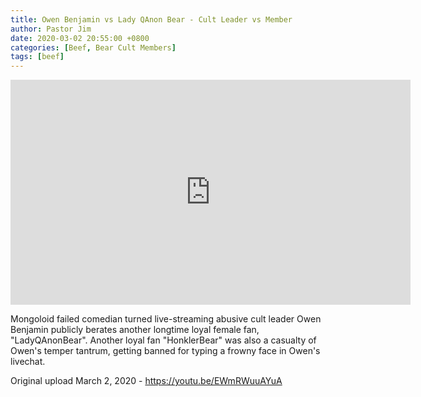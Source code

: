 ```yaml
---
title: Owen Benjamin vs Lady QAnon Bear - Cult Leader vs Member
author: Pastor Jim
date: 2020-03-02 20:55:00 +0800
categories: [Beef, Bear Cult Members]
tags: [beef]
---
```




<iframe width="640" height="360" scrolling="no" frameborder="0" style="border: none;" src="https://www.bitchute.com/embed/ZmUv8ABuaTSj/"></iframe>



Mongoloid failed comedian turned live-streaming abusive cult leader Owen Benjamin publicly berates another longtime loyal female fan, "LadyQAnonBear". Another loyal fan "HonklerBear" was also a casualty of Owen's temper tantrum, getting banned for typing a frowny face in Owen's livechat.



Original upload March 2, 2020 - https://youtu.be/EWmRWuuAYuA